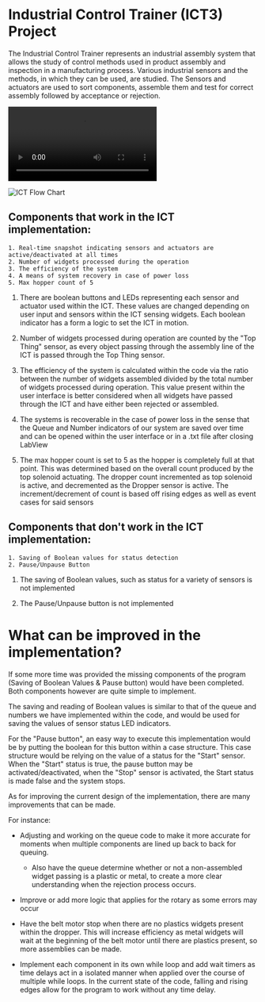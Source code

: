 # Industrial Control Trainer (ICT3) Project

The Industrial Control Trainer represents an industrial assembly system that allows the study of control methods used in product assembly and inspection in a manufacturing process. Various industrial sensors and the methods, in which they can be used, are studied. The Sensors and actuators are used to sort components, assemble them and test for correct assembly followed by acceptance or rejection. 


![ICT Video](https://user-images.githubusercontent.com/73859429/163284797-69b0d060-c132-475e-b125-c04908e3a534.mp4)

![ICT Flow Chart](https://user-images.githubusercontent.com/73859429/151050518-3451cf23-866d-4084-8d71-79b8a1dc28af.jpg)

## Components that work in the ICT implementation:

	1. Real-time snapshot indicating sensors and actuators are active/deactivated at all times
	2. Number of widgets processed during the operation
	3. The efficiency of the system
	4. A means of system recovery in case of power loss
	5. Max hopper count of 5

1) There are boolean buttons and LEDs representing each sensor and actuator used within the ICT.
   These values are changed depending on user input and sensors within the ICT sensing
   widgets. Each boolean indicator has a form a logic to set the ICT in motion.

2) Number of widgets processed during operation are counted by the "Top Thing" sensor, as every 
   object passing through the assembly line of the ICT is passed through the Top Thing sensor.

3) The efficiency of the system is calculated within the code via the ratio between the number of
   widgets assembled divided by the total number of widgets processed during operation. This value
   present within the user interface is better considered when all widgets have passed through the 
   ICT and have either been rejected or assembled.

4) The systems is recoverable in the case of power loss in the sense that the Queue and Number
   indicators of our system are saved over time and can be opened within the user interface
   or in a .txt file after closing LabView

5) The max hopper count is set to 5 as the hopper is completely full at that point. This was 
   determined based on the overall count produced by the top solenoid actuating. The dropper count
   incremented as top solenoid is active, and decremented as the Dropper sensor is active. 
   The increment/decrement of count is based off rising edges as well as event cases for said sensors

## Components that don't work in the ICT implementation:

	1. Saving of Boolean values for status detection
	2. Pause/Unpause Button

1) The saving of Boolean values, such as status for a variety of sensors is not implemented

2) The Pause/Unpause button is not implemented

# What can be improved in the implementation?

If some more time was provided the missing components of the program (Saving of Boolean Values & Pause button)
would have been completed. Both components however are quite simple to implement. 

The saving and reading of Boolean values is similar to that of the queue and numbers we have implemented 
within the code, and would be used for saving the values of sensor status LED indicators. 

For the "Pause button", an easy way to execute this implementation would be by putting the boolean for this 
button within a case structure. This case structure would be relying on the value of a status for the "Start" 
sensor. When the "Start" status is true, the pause button may be activated/deactivated, when the "Stop" sensor
is activated, the Start status is made false and the system stops.

As for improving the current design of the implementation, there are many improvements that can be made.

For instance:

 * Adjusting and working on the queue code to make it more accurate for moments when multiple components are lined up back to back for queuing.
 	* Also have the queue determine whether or not a non-assembled widget passing is a plastic 
 	  or metal, to create a more clear understanding when the rejection process occurs.

* Improve or add more logic that applies for the rotary as some errors may occur

* Have the belt motor stop when there are no plastics widgets present within the dropper. This 
  will increase efficiency as metal widgets will wait at the beginning of the belt motor
  until there are plastics present, so more assemblies can be made.

* Implement each component in its own while loop and add wait timers as time delays act in a
  isolated manner when applied over the course of multiple while loops. In the current state
  of the code, falling and rising edges allow for the program to work without any time delay.

